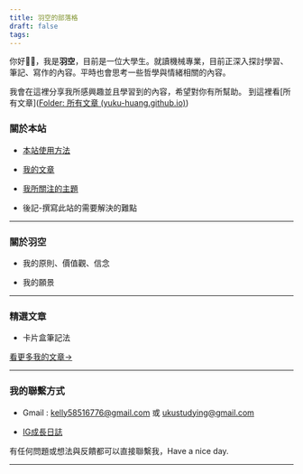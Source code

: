 ```yaml
---
title: 羽空的部落格
draft: false
tags:
---
```


你好👋🏻，我是**羽空**，目前是一位大學生。就讀機械專業，目前正深入探討學習、筆記、寫作的內容。平時也會思考一些哲學與情緒相關的內容。　　

我會在這裡分享我所感興趣並且學習到的內容，希望對你有所幫助。
到這裡看[所有文章]([Folder: 所有文章 (yuku-huang.github.io)](https://yuku-huang.github.io/ob-public-blog/%E6%89%80%E6%9C%89%E6%96%87%E7%AB%A0/))

### 關於本站

- [本站使用方法](https://app.heptabase.com/1073eaff-d09e-4b1b-a27a-29250ff26aa9/card/ca82336a-6341-465d-a303-869b760a43b2)

- [我的文章](https://app.heptabase.com/1073eaff-d09e-4b1b-a27a-29250ff26aa9/card/75b7d7e0-faf3-44f9-96ec-518a0001ccd7)
- [我所關注的主題](https://app.heptabase.com/1073eaff-d09e-4b1b-a27a-29250ff26aa9/card/a2e0049e-7f6d-40e8-a94c-12948c1f52cf)

- 後記-撰寫此站的需要解決的難點

---

### 關於羽空

- 我的原則、價值觀、信念
    

- 我的願景
    

---

### 精選文章

- 卡片盒筆記法
    

[看更多我的文章→](https://app.heptabase.com/1073eaff-d09e-4b1b-a27a-29250ff26aa9/card/75b7d7e0-faf3-44f9-96ec-518a0001ccd7)

---

### 我的聯繫方式

- Gmail : kelly58516776@gmail.com 或 ukustudying@gmail.com

- [IG成長日誌](https://www.instagram.com/uku.growing_diary/)

有任何問題或想法與反饋都可以直接聯繫我，Have a nice day.

---
